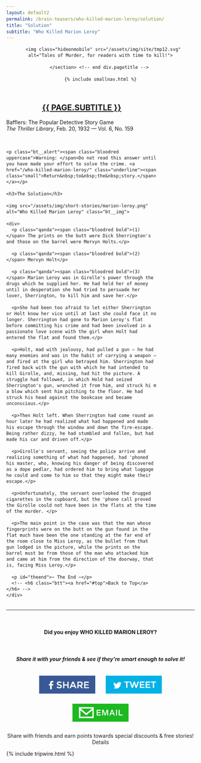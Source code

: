 ```yaml
---
layout: default2
permalink: /brain-teasers/who-killed-marion-leroy/solution/
title: "Solution"
subtitle: "Who Killed Marion Leroy"
---
```


<div class="{{ page.title }} brain-teasers">
  <header class="pagehead">
     <section class="pagetitle">
      
      <img class="hideonmobile" src="/assets/img/site/tmp12.svg" alt="Tales of Murder, for readers with time to kill!">
    
    </section> <!-- end div.pagetitle --> 
    
    {% include smallnav.html %}
    
  </header>
    
  <section class="container card__container story" style="width:800px;max-width:80%;">
    <h2 style="text-align:center;color:#8b0000;text-transform:uppercase;"><a href="/brain-teasers/death-by-gas/">{{ page.subtitle }}</a></h2>
    <p class="center" style="font-size:0.875rem;">Bafflers: The Popular Detective Story Game<br><em>The Thriller Library</em>, Feb. 20, 1932 &mdash; Vol. 6, No. 159</p>
    <br>
    
    <p class="bt__alert"><span class="bloodred uppercase">Warning: </span>Do not read this answer until you have made your effort to solve the crime. <a href="/who-killed-marion-leroy/" class="underline"><span class="small">Return&nbsp;to&nbsp;the&nbsp;story.</span></a></p>

    <h3>The Solution</h3>

    <img src="/assets/img/short-stories/marion-leroy.png" alt="Who Killed Marion Leroy" class="bt__img">

    <div>
      <p class="qanda"><span class="bloodred bold">(1)</span> The prints on the butt were Dick Sherrington's and those on the barrel were Mervyn Holts.</p>

      <p class="qanda"><span class="bloodred bold">(2)</span> Mervyn Holt</p>

      <p class="qanda"><span class="bloodred bold">(3)</span> Marion Leroy was in Girolle's power through the drugs which he supplied her. He had held her of money until in desperation she had tried to persuade her lover, Sherrington, to kill him and save her.</p>

      <p>She had been too afraid to let either Sherrington or Holt know her vice until at last she could face it no longer. Sherrington had gone to Marion Leroy's flat before committing his crime and had been involved in a passionate love scene with the girl when Holt had entered the flat and found them.</p>

      <p>Holt, mad with jealousy, had pulled a gun – he had many enemies and was in the habit of carrying a weapon – and fired at the girl who betrayed him. Sherrington had fired back with the gun with which he had intended to kill Girolle, and, missing, had hit the picture. A struggle had followed, in which Hold had seized Sherrington's gun, wrenched it from him, and struck hi m a blow which sent him pitching to the floor. He had struck his head against the bookcase and became unconscious.</p>

      <p>Then Holt left. When Sherrington had come round an hour later he had realized what had happened and made his escape through the window and down the fire-escape. Being rather dizzy, he had stumbled and fallen, but had made his car and driven off.</p>

      <p>Girolle's servant, seeing the police arrive and realizing something of what had happened, had 'phoned his master, who, knowing his danger of being discovered as a dope pedlar, had ordered him to bring what luggage he could and come to him so that they might make their escape.</p>

      <p>Unfortunately, the servant overlooked the drugged cigarettes in the cupboard, but the 'phone call proved the Girolle could not have been in the flats at the time of the murder. </p>

      <p>The main point in the case was that the man whose fingerprints were on the butt on the gun found in the flat much have been the one standing at the far end of the room close to Miss Leroy, as the bullet from that gun lodged in the picture, while the prints on the barrel must be from those of the man who attacked him and came at him from the direction of the doorway, that is, facing Miss Leroy.</p>

      <p id="theend">~ The End ~</p>
      <!-- <h6 class="btt"><a href="#top">Back to Top</a></h6> -->
    </div>

  </section>

  <section class="shareby bloodred" style="margin-top:2rem;text-align:center;">
    <hr style="border-color:#8b0000;">
    <br>
    <h4>Did you enjoy WHO KILLED MARION&nbsp;LEROY?</h4>
    <br>
    <h5>Share it with your friends &amp; see if they're smart&nbsp;enough&nbsp;to&nbsp;solve&nbsp;it!</h5>
    <div class="shareby__imgs">
      <img src="/assets/img/social/fbshare.jpg" alt="" style="width:150px;margin:0.75rem;">
      <img src="/assets/img/social/twshare.jpg" alt="" style="width:150px;margin:0.75rem;">
      <img src="/assets/img/social/eshare.jpg" alt="" style="width:150px;margin:0.75rem;">
    </div>
    <p class="small italics" style="color:#242424;">Share with friends and earn points towards special discounts &amp; free stories! <span class="underline">Details</span></p>
  </section>

  {% include tripwire.html %}

</div>